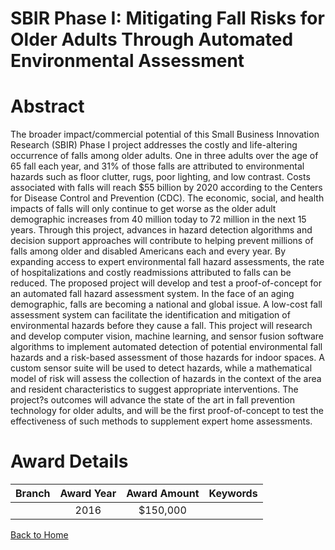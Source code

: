
SBIR Phase I: Mitigating Fall Risks for Older Adults Through Automated Environmental Assessment
===============================================================================================

# Abstract


The broader impact/commercial potential of this Small Business Innovation Research (SBIR) Phase I project addresses the costly and life-altering occurrence of falls among older adults. One in three adults over the age of 65 fall each year, and 31% of those falls are attributed to environmental hazards such as floor clutter, rugs, poor lighting, and low contrast. Costs associated with falls will reach $55 billion by 2020 according to the Centers for Disease Control and Prevention (CDC). The economic, social, and health impacts of falls will only continue to get worse as the older adult demographic increases from 40 million today to 72 million in the next 15 years. Through this project, advances in hazard detection algorithms and decision support approaches will contribute to helping prevent millions of falls among older and disabled Americans each and every year. By expanding access to expert environmental fall hazard assessments, the rate of hospitalizations and costly readmissions attributed to falls can be reduced. The proposed project will develop and test a proof-of-concept for an automated fall hazard assessment system. In the face of an aging demographic, falls are becoming a national and global issue. A low-cost fall assessment system can facilitate the identification and mitigation of environmental hazards before they cause a fall. This project will research and develop computer vision, machine learning, and sensor fusion software algorithms to implement automated detection of potential environmental fall hazards and a risk-based assessment of those hazards for indoor spaces. A custom sensor suite will be used to detect hazards, while a mathematical model of risk will assess the collection of hazards in the context of the area and resident characteristics to suggest appropriate interventions. The project?s outcomes will advance the state of the art in fall prevention technology for older adults, and will be the first proof-of-concept to test the effectiveness of such methods to supplement expert home assessments.  

# Award Details

|Branch|Award Year|Award Amount|Keywords|
| :---: | :---: | :---: | :---: |
||2016|$150,000||
  
  


[Back to Home](https://github.com/chrischow/dod_sbir_awards/Reports/JT/#210)